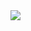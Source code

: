 <img src="https://capsule-render.vercel.app/api?type=slice&color=auto&height=200&section=header&text=Ko-DongHyeon&fontSize=90&desc=iOS_Develper&descSize=30&animation=fadeIn">

<!--
**Gosorasora/Gosorasora** is a ✨ _special_ ✨ repository because its `README.md` (this file) appears on your GitHub profile.

Here are some ideas to get you started:


- 🔭 I’m currently working on ...
- 🌱 I’m currently learning ...
- 👯 I’m looking to collaborate on ...
- 🤔 I’m looking for help with ...
- 💬 Ask me about ...
- 📫 How to reach me: ...
- 😄 Pronouns: ...
- ⚡ Fun fact: ...
-->
